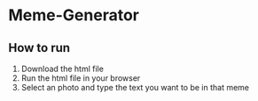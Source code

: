 # Meme-Generator
## How to run
1. Download the html file
2. Run the html file in your browser
3. Select an photo and type the text you want to be in that meme
